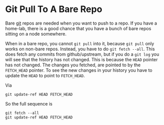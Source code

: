 # Git Pull To A Bare Repo

Bare [git](../what/git.md) repos are needed when you want to push to
a repo. If you have a home-lab, there is a good chance that you
have a bunch of bare repos sitting on a node somewhere.

When in a bare repo, you cannot `git pull` into it, because `git pull`
only works on non-bare repos. Instead, you have to do `git fetch --all`.
This does fetch any commits from github/upstream, but if you do a
`git log` you will see that the history has not changed. This is because
the `HEAD` pointer has not changed. The changes you fetched, are pointed
to by the `FETCH_HEAD` pointer. To see the new changes in your history
you have to update the `HEAD` to point to `FETCH_HEAD`. 

Via

```
git update-ref HEAD FETCH_HEAD
```

So the full sequence is

```
git fetch --all
git update-ref HEAD FETCH_HEAD
```
